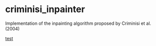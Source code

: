 # criminisi_inpainter
Implementation of the inpainting algorithm proposed by Criminisi et al. (2004)

[test](www.nike.com)
